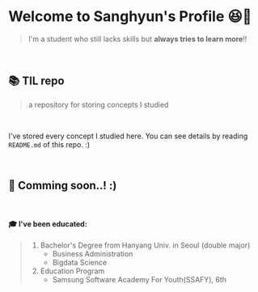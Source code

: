 # Welcome to Sanghyun's Profile 😆👋

>   I'm a student who still lacks skills but **always tries to learn more**!!

<br>

## 📚 TIL repo

>   a repository for storing concepts I studied

<br>

I've stored every concept I studied here. You can see details by reading `README.md` of this repo. :)

<br>

## 📌 Comming soon..! :)

<br>

#### 🎓 I've been educated:

>   1.   Bachelor's Degree from Hanyang Univ. in Seoul (double major)
>        *   Business Administration
>        *   Bigdata Science
>   2.   Education Program
>        *   Samsung Software Academy For Youth(SSAFY), 6th
